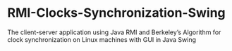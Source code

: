 # RMI-Clocks-Synchronization-Swing
The client-server application using Java RMI and Berkeley’s Algorithm for clock synchronization on Linux machines with GUI in Java Swing
